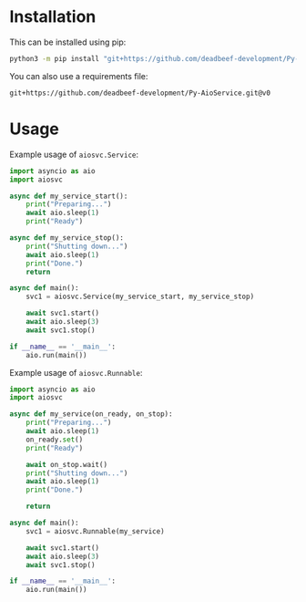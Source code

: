 # Installation
This can be installed using pip:
```bash
python3 -m pip install "git+https://github.com/deadbeef-development/Py-AioService.git@v0"
```

You can also use a requirements file:
```text
git+https://github.com/deadbeef-development/Py-AioService.git@v0
```

# Usage
Example usage of `aiosvc.Service`:
```python
import asyncio as aio
import aiosvc

async def my_service_start():
    print("Preparing...")
    await aio.sleep(1)
    print("Ready")

async def my_service_stop():
    print("Shutting down...")
    await aio.sleep(1)
    print("Done.")
    return

async def main():
    svc1 = aiosvc.Service(my_service_start, my_service_stop)

    await svc1.start()
    await aio.sleep(3)
    await svc1.stop()

if __name__ == '__main__':
    aio.run(main())
```

Example usage of `aiosvc.Runnable`:
```python
import asyncio as aio
import aiosvc

async def my_service(on_ready, on_stop):
    print("Preparing...")
    await aio.sleep(1)
    on_ready.set()
    print("Ready")

    await on_stop.wait()
    print("Shutting down...")
    await aio.sleep(1)
    print("Done.")

    return

async def main():
    svc1 = aiosvc.Runnable(my_service)

    await svc1.start()
    await aio.sleep(3)
    await svc1.stop()

if __name__ == '__main__':
    aio.run(main())
```

